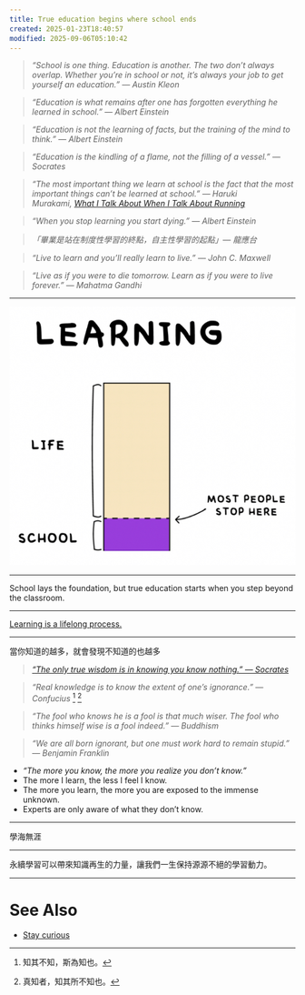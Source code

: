 ```yaml
---
title: True education begins where school ends
created: 2025-01-23T18:40:57
modified: 2025-09-06T05:10:42
---
```


> _“School is one thing. Education is another. The two don’t always overlap. Whether you’re in school or not, it’s always your job to get yourself an education.” — Austin Kleon_

> _“Education is what remains after one has forgotten everything he learned in school.” — Albert Einstein_

> _“Education is not the learning of facts, but the training of the mind to think.” — Albert Einstein_

> _“Education is the kindling of a flame, not the filling of a vessel.” — Socrates_

> _“The most important thing we learn at school is the fact that the most important things can’t be learned at school.” ― Haruki Murakami, [What I Talk About When I Talk About Running](https://www.goodreads.com/work/quotes/2475030)_

> _“When you stop learning you start dying.” — Albert Einstein_

> _「畢業是站在制度性學習的終點，自主性學習的起點」— 龍應台_

> _“Live to learn and you’ll really learn to live.” — John C. Maxwell_

> _“Live as if you were to die tomorrow. Learn as if you were to live forever.” — Mahatma Gandhi_

---

![](../_attachments/5633e2ff39cb06efd22e09b534270123.jpeg)

---

School lays the foundation, but true education starts when you step beyond the classroom.

---

 [Learning is a lifelong process.](https://hbr.org/2017/02/lifelong-learning-is-good-for-your-health-your-wallet-and-your-social-life)

---

當你知道的越多，就會發現不知道的也越多

> _[“The only true wisdom is in knowing you know nothing.” — Socrates](https://www.goodreads.com/quotes/9431-the-only-true-wisdom-is-in-knowing-you-know-nothing)_

> _“Real knowledge is to know the extent of one’s ignorance.” — Confucius_ [^1] [^2]

> _“The fool who knows he is a fool is that much wiser. The fool who thinks himself wise is a fool indeed.” — Buddhism_

> _“We are all born ignorant, but one must work hard to remain stupid.” — Benjamin Franklin_

* _“The more you know, the more you realize you don’t know.”_
* The more I learn, the less I feel I know.
* The more you learn, the more you are exposed to the immense unknown.
* Experts are only aware of what they don’t know.

---

學海無涯

---

永續學習可以帶來知識再生的力量，讓我們一生保持源源不絕的學習動力。

---

# See Also

* [Stay curious](Stay%20curious.md)

[^1]: 知其不知，斯為知也。
[^2]: 真知者，知其所不知也。
